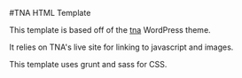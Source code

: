 #TNA HTML Template

This template is based off of the [tna](https://github.com/nationalarchives/tna) WordPress theme.

It relies on TNA's live site for linking to javascript and images.

This template uses grunt and sass for CSS.